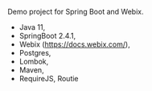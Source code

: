 Demo project for Spring Boot and Webix.
* Java 11,
* SpringBoot 2.4.1,
* Webix (https://docs.webix.com/),
* Postgres,
* Lombok,
* Maven,
* RequireJS, Routie